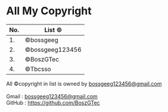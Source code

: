 # All My Copyright
|No. | List ©          |
| -- | ----            |
|1.  |©bossgeeg        |  
|2.  |©bossgeeg123456  |
|3.  |©BoszGTec        |
|4.  |©Tbcsso          |

All ©copyright in list is owned by bossgeeg123456@gmail.com
<br><br>
Gmail : bossgeeg123456@gmail.com <br>
GitHub : https://github.com/BoszGTec
